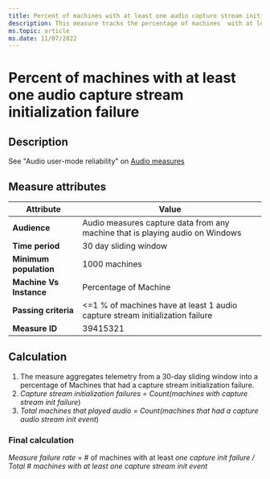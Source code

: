 ```yaml
---
title: Percent of machines with at least one audio capture stream initialization failure 
description: This measure tracks the percentage of machines  with at least one ACI capture stream initialization failure
ms.topic: article
ms.date: 11/07/2022
---
```


# Percent of machines with at least one audio capture stream initialization failure

## Description

See "Audio user-mode reliability" on [Audio measures](audio-measures.md)

## Measure attributes

|Attribute|Value|
|----|----|
|**Audience**|Audio measures capture data from any machine that is playing audio on Windows|
|**Time period**|30 day sliding window|
|**Minimum population**|1000 machines|
|**Machine Vs Instance**|Percentage of Machine|
|**Passing criteria**|<=1 % of machines have at least 1 audio capture stream initialization failure|
|**Measure ID**|39415321|

## Calculation

1. The measure aggregates telemetry from a 30-day sliding window into a percentage of Machines that had a capture stream initialization failure.
2. *Capture stream initialization failures = Count(machines with capture stream init failure*)
3. *Total machines that played audio = Count(machines that had a capture audio stream init event*)

### Final calculation

*Measure failure rate* = # of machines with at least *one capture init failure / Total* # *machines with at least one capture stream init event*
